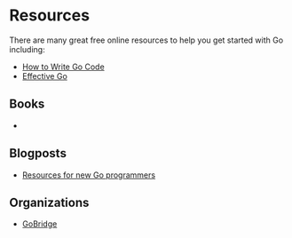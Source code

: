 # Resources

There are many great free online resources to help you get started with Go including:
* [How to Write Go Code](https://golang.org/doc/code.html)
* [Effective Go](https://golang.org/doc/effective_go.html)

## Books
* 

## Blogposts
* [Resources for new Go programmers](http://dave.cheney.net/resources-for-new-go-programmers)

## Organizations
* [GoBridge](http://golangbridge.org)
